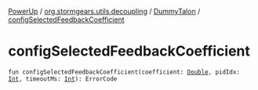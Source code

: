 [PowerUp](../../index.md) / [org.stormgears.utils.decoupling](../index.md) / [DummyTalon](index.md) / [configSelectedFeedbackCoefficient](./config-selected-feedback-coefficient.md)

# configSelectedFeedbackCoefficient

`fun configSelectedFeedbackCoefficient(coefficient: `[`Double`](https://kotlinlang.org/api/latest/jvm/stdlib/kotlin/-double/index.html)`, pidIdx: `[`Int`](https://kotlinlang.org/api/latest/jvm/stdlib/kotlin/-int/index.html)`, timeoutMs: `[`Int`](https://kotlinlang.org/api/latest/jvm/stdlib/kotlin/-int/index.html)`): ErrorCode`